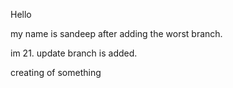 Hello 

my name is sandeep after adding the worst branch.

im 21.
update branch is added.

creating of something
